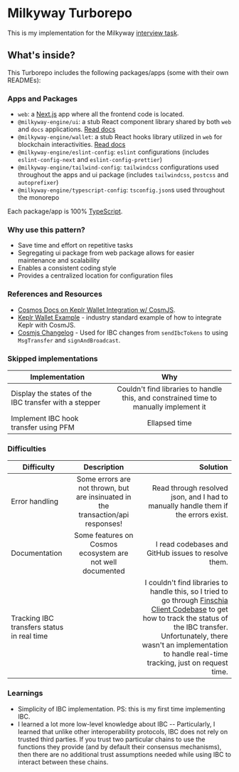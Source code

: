 # Milkyway Turborepo

This is my implementation for the Milkyway [interview task](https://uncovered-sneeze-520.notion.site/Milkyway-Frontend-assignment-f9fac27d31c6432c947b1b3a8f39c73c#9f7a34aaca1c4671bad606e1376d8526).

## What's inside?

This Turborepo includes the following packages/apps (some with their own READMEs):

### Apps and Packages

- `web`: a [Next.js](https://nextjs.org/) app where all the frontend code is located.
- `@milkyway-engine/ui`: a stub React component library shared by both `web` and `docs` applications. [Read docs](packages/ui/README.md)
- `@milkyway-engine/wallet`: a stub React hooks library utilized in `web` for blockchain interactivities. [Read docs](packages/wallet/README.md)
- `@milkyway-engine/eslint-config`: `eslint` configurations (includes `eslint-config-next` and `eslint-config-prettier`)
- `@milkyway-engine/tailwind-config`: `tailwindcss` configurations used throughout the apps and ui package (includes `tailwindcss`, `postcss` and `autoprefixer`)
- `@milkyway-engine/typescript-config`: `tsconfig.json`s used throughout the monorepo

Each package/app is 100% [TypeScript](https://www.typescriptlang.org/).

### Why use this pattern?

- Save time and effort on repetitive tasks
- Segregating ui package from web package allows for easier maintenance and scalability
- Enables a consistent coding style
- Provides a centralized location for configuration files

### References and Resources

- [Cosmos Docs on Keplr Wallet Integration w/ CosmJS](https://tutorials.cosmos.network/tutorials/7-cosmjs/4-with-keplr.html).
- [Keplr Wallet Example](https://github.com/chainapsis/keplr-example/blob/master/src/App.tsx) - industry standard example of how to integrate Keplr with CosmJS.
- [Cosmjs Changelog](https://github.com/cosmos/cosmjs/blob/main/CHANGELOG.md#0320---2023-11-23) - Used for IBC changes from `sendIbcTokens` to using `MsgTransfer` and `signAndBroadcast`.

### Skipped implementations

| Implementation                                        |                                          Why                                          |
| ----------------------------------------------------- | :-----------------------------------------------------------------------------------: |
| Display the states of the IBC transfer with a stepper | Couldn't find libraries to handle this, and constrained time to manually implement it |
| Implement IBC hook transfer using PFM                 |                                     Ellapsed time                                     |

### Difficulties

| Difficulty                                 |                                   Description                                    |                                                                                                                                                                                                                                                                                                                 Solution |
| ------------------------------------------ | :------------------------------------------------------------------------------: | -----------------------------------------------------------------------------------------------------------------------------------------------------------------------------------------------------------------------------------------------------------------------------------------------------------------------: |
| Error handling                             | Some errors are not thrown, but are insinuated in the transaction/api responses! |                                                                                                                                                                                                                                       Read through resolved json, and I had to manually handle them if the errors exist. |
| Documentation                              |            Some features on Cosmos ecosystem are not well documented             |                                                                                                                                                                                                                                                                      I read codebases and GitHub issues to resolve them. |
| Tracking IBC transfers status in real time |                                                                                  | I couldn't find libraries to handle this, so I tried to go through [Finschia Client Codebase](https://github.com/Finschia/finschia-js/blob/main/packages/finschia) to get how to track the status of the IBC transfer. Unfortunately, there wasn't an implementation to handle real-time tracking, just on request time. |

### Learnings

- Simplicity of IBC implementation. PS: this is my first time implementing IBC.
- I learned a lot more low-level knowledge about IBC -- Particularly, I learned that unlike other interoperability protocols, IBC does not rely on trusted third parties. If you trust two particular chains to use the functions they provide (and by default their consensus mechanisms), then there are no additional trust assumptions needed while using IBC to interact between these chains.
